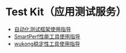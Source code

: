 # Test Kit（应用测试服务） 

- [自动化测试框架使用指导](arkxtest-guidelines.md)
- [SmartPerf性能工具使用指导](smartperf-guidelines.md)
- [wukong稳定性工具使用指导](wukong-guidelines.md)
